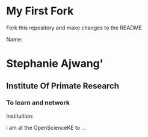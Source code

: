 # My First Fork
Fork this repository and make changes to the README

Name:
# Stephanie Ajwang'
## Institute Of Primate Research
### To learn and network
Instituition:

i am at the OpenScienceKE to ... 

